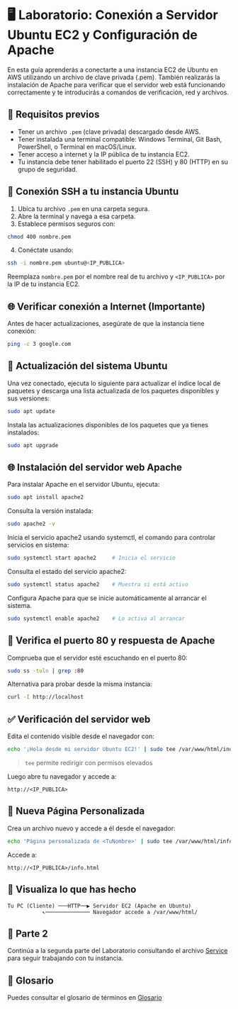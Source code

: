 # 🖥️ Laboratorio: Conexión a Servidor Ubuntu EC2 y Configuración de Apache

En esta guía aprenderás a conectarte a una instancia EC2 de Ubuntu en AWS utilizando un archivo de clave privada (.pem). También realizarás la instalación de Apache para verificar que el servidor web está funcionando correctamente y te introducirás a comandos de verificación, red y archivos.

## 🔧 Requisitos previos

- Tener un archivo `.pem` (clave privada) descargado desde AWS.
- Tener instalada una terminal compatible: Windows Terminal, Git Bash, PowerShell, o Terminal en macOS/Linux.
- Tener acceso a internet y la IP pública de tu instancia EC2.
- Tu instancia debe tener habilitado el puerto 22 (SSH) y 80 (HTTP) en su grupo de seguridad.

## 🔐 Conexión SSH a tu instancia Ubuntu

1. Ubica tu archivo `.pem` en una carpeta segura.
2. Abre la terminal y navega a esa carpeta.
3. Establece permisos seguros con:

```bash
chmod 400 nombre.pem
```

4. Conéctate usando:

```bash
ssh -i nombre.pem ubuntu@<IP_PUBLICA>
```

Reemplaza `nombre.pem` por el nombre real de tu archivo y `<IP_PUBLICA>` por la IP de tu instancia EC2.

## 🌐 Verificar conexión a Internet (Importante)

Antes de hacer actualizaciones, asegúrate de que la instancia tiene conexión:

```bash
ping -c 3 google.com
```

## 🔄 Actualización del sistema Ubuntu

Una vez conectado, ejecuta lo siguiente para actualizar el índice local de paquetes y descarga una lista actualizada de los paquetes disponibles y sus versiones:

```bash
sudo apt update
```

Instala las actualizaciones disponibles de los paquetes que ya tienes instalados:

```bash
sudo apt upgrade
```

## 🌐 Instalación del servidor web Apache

Para instalar Apache en el servidor Ubuntu, ejecuta:

```bash
sudo apt install apache2
```

Consulta la versión instalada:

```bash
sudo apache2 -v
```

Inicia el servicio apache2 usando systemctl, el comando para controlar servicios en sistema:

```bash
sudo systemctl start apache2     # Inicia el servicio
```

Consulta el estado del servicio apache2:

```bash
sudo systemctl status apache2    # Muestra si está activo
```

Configura Apache para que se inicie automáticamente al arrancar el sistema.

```bash
sudo systemctl enable apache2    # Lo activa al arrancar 
```

## 🔎 Verifica el puerto 80 y respuesta de Apache

Comprueba que el servidor esté escuchando en el puerto 80:

```bash
sudo ss -tuln | grep :80
```

Alternativa para probar desde la misma instancia:

```bash
curl -I http://localhost
```

## ✅ Verificación del servidor web

Edita el contenido visible desde el navegador con:

```bash
echo '¡Hola desde mi servidor Ubuntu EC2!' | sudo tee /var/www/html/index.html
```

> `tee` permite redirigir con permisos elevados

Luego abre tu navegador y accede a:

```
http://<IP_PUBLICA>
```

## 🚀 Nueva Página Personalizada

Crea un archivo nuevo y accede a él desde el navegador:

```bash
echo 'Página personalizada de <TuNombre>' | sudo tee /var/www/html/info.html
```

Accede a:

```
http://<IP_PUBLICA>/info.html
```

## 🧠 Visualiza lo que has hecho

```
Tu PC (Cliente) ───HTTP──▶ Servidor EC2 (Apache en Ubuntu)
           ↖────────────── Navegador accede a /var/www/html/
```

## 🛫 Parte 2

Continúa a la segunda parte del Laboratorio consultando el archivo [Service](./service.md) para seguir trabajando con tu instancia.

## 📔 Glosario

Puedes consultar el glosario de términos en [Glosario](./glosario.md)
